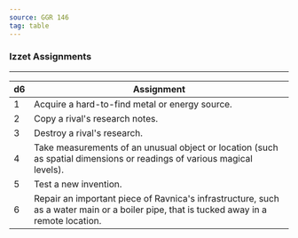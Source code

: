 ```yaml
---
source: GGR 146
tag: table
---
```


### Izzet Assignments
---
|d6|Assignment|
|----|------------|
|1|Acquire a hard-to-find metal or energy source.|
|2|Copy a rival's research notes.|
|3|Destroy a rival's research.|
|4|Take measurements of an unusual object or location (such as spatial dimensions or readings of various magical levels).|
|5|Test a new invention.|
|6|Repair an important piece of Ravnica's infrastructure, such as a water main or a boiler pipe, that is tucked away in a remote location.|
